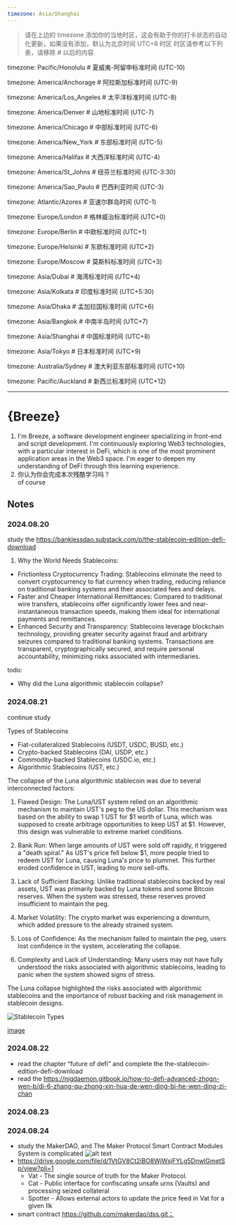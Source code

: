 ```yaml
---
timezone: Asia/Shanghai
---
```


> 请在上边的 timezone 添加你的当地时区，这会有助于你的打卡状态的自动化更新，如果没有添加，默认为北京时间 UTC+8 时区
> 时区请参考以下列表，请移除 # 以后的内容

timezone: Pacific/Honolulu # 夏威夷-阿留申标准时间 (UTC-10)

timezone: America/Anchorage # 阿拉斯加标准时间 (UTC-9)

timezone: America/Los_Angeles # 太平洋标准时间 (UTC-8)

timezone: America/Denver # 山地标准时间 (UTC-7)

timezone: America/Chicago # 中部标准时间 (UTC-6)

timezone: America/New_York # 东部标准时间 (UTC-5)

timezone: America/Halifax # 大西洋标准时间 (UTC-4)

timezone: America/St_Johns # 纽芬兰标准时间 (UTC-3:30)

timezone: America/Sao_Paulo # 巴西利亚时间 (UTC-3)

timezone: Atlantic/Azores # 亚速尔群岛时间 (UTC-1)

timezone: Europe/London # 格林威治标准时间 (UTC+0)

timezone: Europe/Berlin # 中欧标准时间 (UTC+1)

timezone: Europe/Helsinki # 东欧标准时间 (UTC+2)

timezone: Europe/Moscow # 莫斯科标准时间 (UTC+3)

timezone: Asia/Dubai # 海湾标准时间 (UTC+4)

timezone: Asia/Kolkata # 印度标准时间 (UTC+5:30)

timezone: Asia/Dhaka # 孟加拉国标准时间 (UTC+6)

timezone: Asia/Bangkok # 中南半岛时间 (UTC+7)

timezone: Asia/Shanghai # 中国标准时间 (UTC+8)

timezone: Asia/Tokyo # 日本标准时间 (UTC+9)

timezone: Australia/Sydney # 澳大利亚东部标准时间 (UTC+10)

timezone: Pacific/Auckland # 新西兰标准时间 (UTC+12)

---

# {Breeze}

1. I'm Breeze, a software development engineer specializing in front-end and script development. I'm continuously exploring Web3 technologies, with a particular interest in DeFi, which is one of the most prominent application areas in the Web3 space. I'm eager to deepen my understanding of DeFi through this learning experience.
2. 你认为你会完成本次残酷学习吗？  
of course

## Notes

<!-- Content_START -->

### 2024.08.20
study the https://banklessdao.substack.com/p/the-stablecoin-edition-defi-download

1. Why the World Needs Stablecoins:

- Frictionless Cryptocurrency Trading: Stablecoins eliminate the need to convert cryptocurrency to fiat currency when trading, reducing reliance on traditional banking systems and their associated fees and delays.
- Faster and Cheaper International Remittances: Compared to traditional wire transfers, stablecoins offer significantly lower fees and near-instantaneous transaction speeds, making them ideal for international payments and remittances.
- Enhanced Security and Transparency: Stablecoins leverage blockchain technology, providing greater security against fraud and arbitrary seizures compared to traditional banking systems. Transactions are transparent, cryptographically secured, and require personal accountability, minimizing risks associated with intermediaries.


todo:
- Why did the Luna algorithmic stablecoin collapse?

### 2024.08.21

continue study

Types of Stablecoins

- Fiat-collateralized Stablecoins (USDT, USDC, BUSD, etc.)
- Crypto-backed Stablecoins (DAI, USDP, etc.)
- Commodity-backed Stablecoins (USDC.io, etc.)
- Algorithmic Stablecoins (UST, etc.)


The collapse of the Luna algorithmic stablecoin was due to several interconnected factors:

1. Flawed Design: The Luna/UST system relied on an algorithmic mechanism to maintain UST's peg to the US dollar. This mechanism was based on the ability to swap 1 UST for $1 worth of Luna, which was supposed to create arbitrage opportunities to keep UST at $1. However, this design was vulnerable to extreme market conditions.

2. Bank Run: When large amounts of UST were sold off rapidly, it triggered a "death spiral." As UST's price fell below $1, more people tried to redeem UST for Luna, causing Luna's price to plummet. This further eroded confidence in UST, leading to more sell-offs.

3. Lack of Sufficient Backing: Unlike traditional stablecoins backed by real assets, UST was primarily backed by Luna tokens and some Bitcoin reserves. When the system was stressed, these reserves proved insufficient to maintain the peg.

4. Market Volatility: The crypto market was experiencing a downturn, which added pressure to the already strained system.

5. Loss of Confidence: As the mechanism failed to maintain the peg, users lost confidence in the system, accelerating the collapse.

6. Complexity and Lack of Understanding: Many users may not have fully understood the risks associated with algorithmic stablecoins, leading to panic when the system showed signs of stress.

The Luna collapse highlighted the risks associated with algorithmic stablecoins and the importance of robust backing and risk management in stablecoin designs.

![Stablecoin Types](https://substackcdn.com/image/fetch/f_auto,q_auto:good,fl_progressive:steep/https%3A%2F%2Fbucketeer-e05bbc84-baa3-437e-9518-adb32be77984.s3.amazonaws.com%2Fpublic%2Fimages%2Fff01519d-c60c-4177-88f7-deb355389319_653x457.png)

[image]()
### 2024.08.22
- read the chapter “future of defi” and complete the the-stablecoin-edition-defi-download 
- read the https://nigdaemon.gitbook.io/how-to-defi-advanced-zhogn-wen-b/di-6-zhang-qu-zhong-xin-hua-de-wen-ding-bi-he-wen-ding-zi-chan
### 2024.08.23

### 2024.08.24
- study the MakerDAO, and The Maker Protocol Smart Contract Modules System is complicated
![alt text](https://docs.makerdao.com/~gitbook/image?url=https%3A%2F%2F4167714931-files.gitbook.io%2F%7E%2Ffiles%2Fv0%2Fb%2Fgitbook-x-prod.appspot.com%2Fo%2Fspaces%252F-LtJ1VeNJVW-jiKH0xoL%252Fuploads%252Fuu2gnwI8XK0MXMGImPgD%252FMCD%2520System%25202.1.png%3Falt%3Dmedia%26token%3Da7898b0e-71a3-460b-a6e9-6b95b40d66f6&width=768&dpr=4&quality=100&sign=ca447c47&sv=1)
- https://drive.google.com/file/d/1VtGV8Ct2iBO8WjWsjFYLg5DnwlGmetSp/view?pli=1 
    - Vat - The single source of truth for the Maker Protocol.
    - Cat - Public interface for confiscating unsafe urns (Vaults) and processing seized collateral
    - Spotter - Allows external actors to update the price feed in Vat for a given Ilk 
- smart contract https://github.com/makerdao/dss.git；


<!-- Content_END -->    
